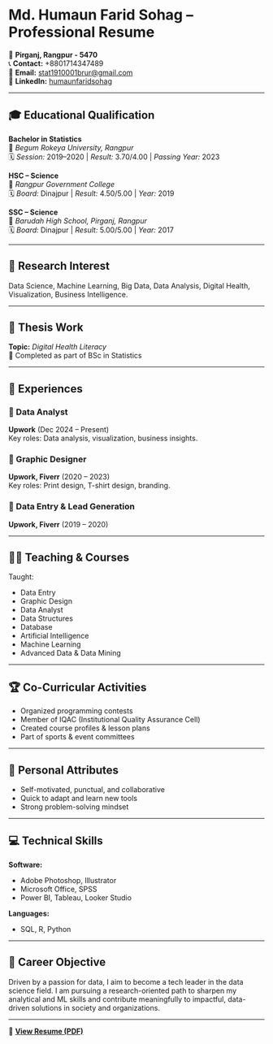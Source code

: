 # Md. Humaun Farid Sohag – Professional Resume

📍 **Pirganj, Rangpur - 5470**  
📞 **Contact:** +8801714347489  
📧 **Email:** [stat1910001brur@gmail.com](mailto:stat1910001brur@gmail.com)  
🔗 **LinkedIn:** [humaunfaridsohag](https://www.linkedin.com/in/humaunfaridsohag/)  

---

## 🎓 Educational Qualification

**Bachelor in Statistics**  
📍 *Begum Rokeya University, Rangpur*  
🗓️ *Session:* 2019–2020 | *Result:* 3.70/4.00 | *Passing Year:* 2023  

**HSC – Science**  
📍 *Rangpur Government College*  
🗓️ *Board:* Dinajpur | *Result:* 4.50/5.00 | *Year:* 2019  

**SSC – Science**  
📍 *Barudah High School, Pirganj, Rangpur*  
🗓️ *Board:* Dinajpur | *Result:* 5.00/5.00 | *Year:* 2017  

---

## 🔬 Research Interest

Data Science, Machine Learning, Big Data, Data Analysis, Digital Health, Visualization, Business Intelligence.

---

## 📑 Thesis Work

**Topic:** *Digital Health Literacy*  
📌 Completed as part of BSc in Statistics

---

## 💼 Experiences

### 🔹 Data Analyst  
**Upwork** (Dec 2024 – Present)  
Key roles: Data analysis, visualization, business insights.

### 🔹 Graphic Designer  
**Upwork, Fiverr** (2020 – 2023)  
Key roles: Print design, T-shirt design, branding.

### 🔹 Data Entry & Lead Generation  
**Upwork, Fiverr** (2019 – 2020)

---

## 🧑‍🏫 Teaching & Courses

Taught:  
- Data Entry  
- Graphic Design  
- Data Analyst  
- Data Structures  
- Database  
- Artificial Intelligence  
- Machine Learning  
- Advanced Data & Data Mining

---

## 🏆 Co-Curricular Activities

- Organized programming contests  
- Member of IQAC (Institutional Quality Assurance Cell)  
- Created course profiles & lesson plans  
- Part of sports & event committees

---

## 🧠 Personal Attributes

- Self-motivated, punctual, and collaborative  
- Quick to adapt and learn new tools  
- Strong problem-solving mindset  

---

## 💻 Technical Skills

**Software:**  
- Adobe Photoshop, Illustrator  
- Microsoft Office, SPSS  
- Power BI, Tableau, Looker Studio  

**Languages:**  
- SQL, R, Python  

---

## 🌟 Career Objective

Driven by a passion for data, I aim to become a tech leader in the data science field. I am pursuing a research-oriented path to sharpen my analytical and ML skills and contribute meaningfully to impactful, data-driven solutions in society and organizations.

---

📄 [**View Resume (PDF)**](https://yourusername.github.io/resume/resume.pdf)

